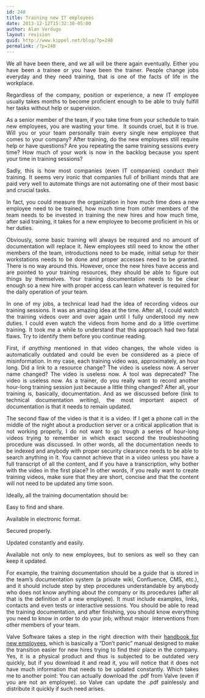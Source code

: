 ```yaml
---
id: 248
title: Training new IT employees
date: 2013-12-12T15:32:38-05:00
author: Alan Verdugo
layout: revision
guid: http://www.kippel.net/blog/?p=248
permalink: /?p=248
---
```

<p style="text-align: justify;">
  We all have been there, and we all will be there again eventually. Either you have been a trainee or you have been the trainer. People change jobs everyday and they need training, that is one of the facts of life in the workplace.
</p>

<p style="text-align: justify;">
  Regardless of the company, position or experience, a new IT employee usually takes months to become proficient enough to be able to truly fulfill her tasks without help or supervision.
</p>

<p style="text-align: justify;">
  As a senior member of the team, if you take time from your schedule to train new employees, you are wasting your time.  It sounds cruel, but it is true. Will you or your team personally train every single new employee that comes to your company? After training, do the new employees still require help or have questions? Are you repeating the same training sessions every time? How much of your work is now in the backlog because you spent your time in training sessions?
</p>

<p style="text-align: justify;">
  Sadly, this is how most companies (even IT companies) conduct their training. It seems very ironic that companies full of brilliant minds that are paid very well to automate things are not automating one of their most basic and crucial tasks.
</p>

<p style="text-align: justify;">
  In fact, you could measure the organization in how much time does a new employee need to be trained, how much time from other members of the team needs to be invested in training the new hires and how much time, after said training, it takes for a new employee to become proficient in his or her duties.
</p>

<p style="text-align: justify;">
  Obviously, some basic training will always be required and no amount of documentation will replace it. New employees still need to know the other members of the team, introductions need to be made, initial setup for their workstations needs to be done and proper accesses need to be granted. There is no way around this. However, once the new hires have access and are pointed to your training resources, they should be able to figure out things by themselves. Your training documentation needs to be clear enough so a new hire with proper access can learn whatever is required for the daily operation of your team.
</p>

<p style="text-align: justify;">
  In one of my jobs, a technical lead had the idea of recording videos our training sessions. It was an amazing idea at the time. After all, I could watch the training videos over and over again until I fully understood my new duties. I could even watch the videos from home and do a little overtime training. It took me a while to understand that this approach had two fatal flaws. Try to identify them before you continue reading.
</p>

<p style="text-align: justify;">
  First, if <em>anything</em> mentioned in that video changes, the whole video is automatically outdated and could be even be considered as a piece of misinformation. In my case, each training video was, approximately, an hour long. Did a link to a resource change? The video is useless now. A server name changed? The video is useless now. A tool was deprecated? The video is useless now. As a trainer, do you really want to record another hour-long training session just because a little thing changed? After all, your training is, basically, documentation. And as we discussed before (link to technical documentation writing), the most important aspect of documentation is that it needs to remain updated.
</p>

<p style="text-align: justify;">
  The second flaw of the video is that it is a video. If I get a phone call in the middle of the night about a production server or a critical application that is not working properly, I do not want to go trough a series of hour-long videos trying to remember in which exact second the troubleshooting procedure was discussed. In other words, all the documentation needs to be indexed and anybody with proper security clearance needs to be able to search anything in it. You cannot achieve that in a video unless you have a full transcript of all the content, and if you have a transcription, why bother with the video in the first place? In other words, if you really want to create training videos, make sure that they are short, concise and that the content will not need to be updated any time soon.
</p>

<p style="text-align: justify;">
  Ideally, all the training documentation should be:
</p>

<p style="text-align: justify;">
  Easy to find and share.
</p>

<p style="text-align: justify;">
  Available in electronic format.
</p>

<p style="text-align: justify;">
  Secured properly.
</p>

<p style="text-align: justify;">
  Updated constantly and easily.
</p>

<p style="text-align: justify;">
  Available not only to new employees, but to seniors as well so they can keep it updated.
</p>

<p style="text-align: justify;">
  For example, the training documentation should be a guide that is stored in the team&#8217;s documentation system (a private wiki, Confluence, CMS, etc.), and it should include step by step procedures understandable by anybody who does not know anything about the company or its procedures (after all that is the definition of a new employee). It must include examples, links, contacts and even tests or interactive sessions. You should be able to read the training documentation, and after finishing, you should know everything you need to know in order to do your job, without major  interventions from other members of your team.
</p>

<p style="text-align: justify;">
  Valve Software takes a step in the right direction with their <a href="http://www.valvesoftware.com/jobs/">handbook for new employees</a>, which is basically a &#8220;Don&#8217;t panic&#8221; manual designed to make the transition easier for new hires trying to find their place in the company. Yes, it is a physical product and thus is subjected to be outdated very quickly, but if you download it and read it, you will notice that it does not have much information that needs to be updated constantly. Which takes me to another point: You can actually download the .pdf from Valve (even if you are not an employee). so Valve can update the .pdf painlessly and distribute it quickly if such need arises.
</p>
